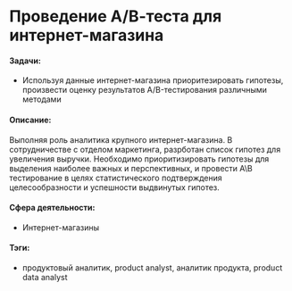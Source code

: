 # Проведение А/В-теста для интернет-магазина

#### Задачи: 
- Используя данные интернет-магазина приоритезировать гипотезы, произвести оценку результатов A/B-тестирования различными методами

#### Описание:
Выполняя роль аналитика крупного интернет-магазина. В сотрудничестве с отделом маркетинга, разрботан список гипотез для увеличения выручки. Необходимо приоритизировать гипотезы для выделения наиболее важных и перспективных, и провести А\В тестирование в целях статистического подтверждения целесообразности и успешности выдвинутых гипотез.

#### Сфера деятельности: 
- Интернет-магазины

#### Тэги:
-  продуктовый аналитик, product analyst, аналитик продукта, product data analyst
